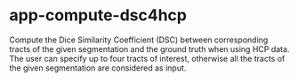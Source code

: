 # app-compute-dsc4hcp
Compute the Dice Similarity Coefficient (DSC) between corresponding tracts of the given segmentation and the ground truth when using HCP data. The user can specify up to four tracts of interest, otherwise all the tracts of the given segmentation are considered as input.
